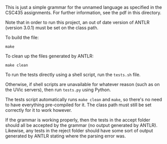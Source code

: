 This is just a simple grammar for the unnamed language as specified in the CSC435 assignments.
For further information, see the pdf in this directory.

Note that in order to run this project, an out of date version of ANTLR (version 3.0.1) must be set on the class path.

To build the file:

`make`

To clean up the files generated by ANTLR:

`make clean`

To run the tests directly using a shell script, run the `tests.sh` file.

Otherwise, if shell scripts are unavailable for whatever reason (such as on the UVic servers), then run `tests.py` using Python.

The tests script automatically runs `make clean` and `make`, so there's no need to have everything pre-compiled for it. The class path must still be set correctly for it to work however.

If the grammar is working properly, then the tests in the accept folder should all be accepted by the grammar (no output generated by ANTLR). Likewise, any tests in the reject folder should have some sort of output generated by ANTLR stating where the parsing error was.
